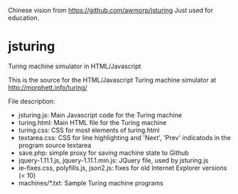 Chinese vision from  https://github.com/awmorp/jsturing
Just used for education.

jsturing
========

Turing machine simulator in HTML/Javascript

This is the source for the HTML/Javascript Turing machine simulator at http://morphett.info/turing/


File description:
* jsturing.js: Main Javascript code for the Turing machine
* turing.html: Main HTML file for the Turing machine
* turing.css: CSS for most elements of turing.html
* textarea.css: CSS for line highlighting and 'Next', 'Prev' indicatods in the program source textarea
* save.php: simple proxy for saving machine state to Github
* jquery-1.11.1.js, jquery-1.11.1.min.js: JQuery file, used by jsturing.js
* ie-fixes.css, polyfills.js, json2.js: fixes for old Internet Explorer versions (< 10)
* machines/*.txt: Sample Turing machine programs

